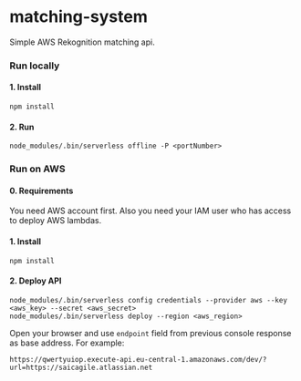 # matching-system

Simple AWS Rekognition matching api.  

### Run locally

#### 1. Install

```
npm install
```

#### 2. Run

```
node_modules/.bin/serverless offline -P <portNumber>
```

### Run on AWS

#### 0. Requirements

You need AWS account first.
Also you need your IAM user who has access to deploy AWS lambdas.

#### 1. Install

```
npm install
```

#### 2. Deploy API

```
node_modules/.bin/serverless config credentials --provider aws --key <aws_key> --secret <aws_secret>
node_modules/.bin/serverless deploy --region <aws_region>
```
Open your browser and use `endpoint` field from previous console response as base address. For example:

```
https://qwertyuiop.execute-api.eu-central-1.amazonaws.com/dev/?url=https://saicagile.atlassian.net
```
